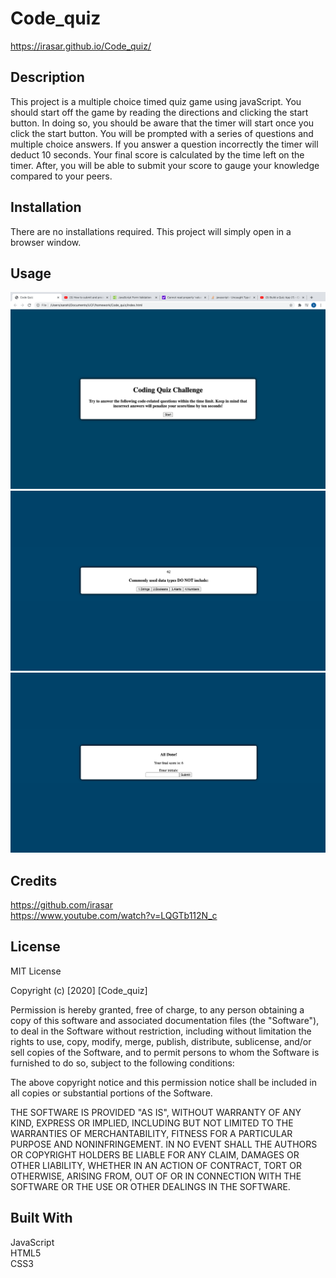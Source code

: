 # Code_quiz

 https://irasar.github.io/Code_quiz/
 
## Description 

This project is a multiple choice timed quiz game using javaScript. You should start off the game by reading the directions and clicking the start button. In doing so, you should be aware that the timer will start once you click the start button. You will be prompted with a series of questions and multiple choice answers. If you answer a question incorrectly the timer will deduct 10 seconds. Your final score is calculated by the time left on the timer. After, you will be able to submit your score to gauge your knowledge compared to your peers. 



## Installation

There are no installations required. This project will simply open in a browser window.


## Usage 
 
![alt text](assets/quiz.png)
![alt text](assets/ques.png)
![alt text](assets/hs.png)


## Credits

https://github.com/irasar <br>
https://www.youtube.com/watch?v=LQGTb112N_c


## License

MIT License

Copyright (c) [2020] [Code_quiz]

Permission is hereby granted, free of charge, to any person obtaining a copy of this software and associated documentation files (the "Software"), to deal in the Software without restriction, including without limitation the rights to use, copy, modify, merge, publish, distribute, sublicense, and/or sell copies of the Software, and to permit persons to whom the Software is furnished to do so, subject to the following conditions:

The above copyright notice and this permission notice shall be included in all copies or substantial portions of the Software.

THE SOFTWARE IS PROVIDED "AS IS", WITHOUT WARRANTY OF ANY KIND, EXPRESS OR IMPLIED, INCLUDING BUT NOT LIMITED TO THE WARRANTIES OF MERCHANTABILITY, FITNESS FOR A PARTICULAR PURPOSE AND NONINFRINGEMENT. IN NO EVENT SHALL THE AUTHORS OR COPYRIGHT HOLDERS BE LIABLE FOR ANY CLAIM, DAMAGES OR OTHER LIABILITY, WHETHER IN AN ACTION OF CONTRACT, TORT OR OTHERWISE, ARISING FROM, OUT OF OR IN CONNECTION WITH THE SOFTWARE OR THE USE OR OTHER DEALINGS IN THE SOFTWARE.


## Built With

JavaScript<br>
HTML5<br>
CSS3<br>

